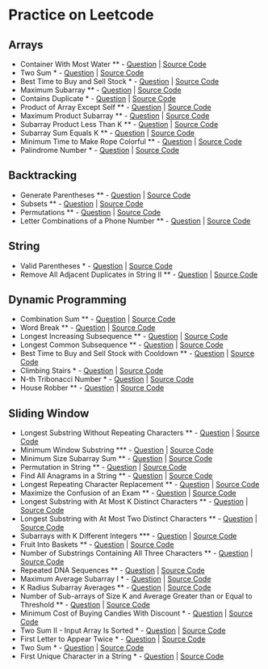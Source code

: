 # Practice on Leetcode
## Arrays
- Container With Most Water ** - [Question](https://leetcode.com/problems/container-with-most-water/) | [Source Code](./arrays/container-with-most-water/main.go)
- Two Sum * - [Question](https://leetcode.com/problems/two-sum/) | [Source Code](./arrays/two-sum/main.go)
- Best Time to Buy and Sell Stock * - [Question](https://leetcode.com/problems/best-time-to-buy-and-sell-stock/) | [Source Code](./arrays/best-time-to-buy-and-sell-stock/main.go)
- Maximum Subarray ** - [Question](https://leetcode.com/problems/maximum-subarray/) | [Source Code](./arrays/maximum-subarray/main.go)
- Contains Duplicate * - [Question](https://leetcode.com/problems/contains-duplicate/) | [Source Code](./arrays/contains-duplicate/main.go)
- Product of Array Except Self ** - [Question](https://leetcode.com/problems/product-of-array-except-self/) | [Source Code](./arrays/product-of-array-except-self/main.go)
- Maximum Product Subarray ** - [Question](https://leetcode.com/problems/maximum-product-subarray/) | [Source Code](./arrays/maximum-product-subarray/main.go)
- Subarray Product Less Than K ** - [Question](https://leetcode.com/problems/subarray-product-less-than-k/) | [Source Code](./arrays/subarray-product-less-than-k/main.go)
- Subarray Sum Equals K ** - [Question](https://leetcode.com/problems/subarray-sum-equals-k/) | [Source Code](./arrays/subarray-sum-equals-k/main.go)
- Minimum Time to Make Rope Colorful ** - [Question](https://leetcode.com/problems/minimum-time-to-make-rope-colorful/) | [Source Code](./arrays/minimum-time-to-make-rope-colorful/main.go)
- Palindrome Number * - [Question](https://leetcode.com/problems/palindrome-number/) | [Source Code](./arrays/palindrome-number/main.go)

## Backtracking
- Generate Parentheses ** - [Question](https://leetcode.com/problems/generate-parentheses/) | [Source Code](backtracking/generate-parentheses/main.go)
- Subsets ** - [Question](https://leetcode.com/problems/subsets/) | [Source Code](backtracking/subsets/main.go)
- Permutations ** - [Question](https://leetcode.com/problems/permutations/) | [Source Code](backtracking/permutations/main.go)
- Letter Combinations of a Phone Number ** - [Question](https://leetcode.com/problems/letter-combinations-of-a-phone-number/) | [Source Code](backtracking/letter-combinations-of-a-phone-number/main.go)

## String
- Valid Parentheses * - [Question](https://leetcode.com/problems/valid-parentheses/) | [Source Code](./string/valid-parentheses/main.go)
- Remove All Adjacent Duplicates in String II ** - [Question](https://leetcode.com/problems/remove-all-adjacent-duplicates-in-string-ii/) | [Source Code](./string/remove-all-adjacent-duplicates-in-string-ii/main.go)

## Dynamic Programming
- Combination Sum ** - [Question](https://leetcode.com/problems/combination-sum/) | [Source Code](dynamic-programming/combination-sum/main.go)
- Word Break ** - [Question](https://leetcode.com/problems/word-break/) | [Source Code](dynamic-programming/word-break/main.go)
- Longest Increasing Subsequence ** - [Question](https://leetcode.com/problems/longest-increasing-subsequence/) | [Source Code](dynamic-programming/longest-increasing-subsequence/main.go)
- Longest Common Subsequence ** - [Question](https://leetcode.com/problems/longest-common-subsequence/) | [Source Code](dynamic-programming/longest-common-subsequence/main.go)
- Best Time to Buy and Sell Stock with Cooldown ** - [Question](https://leetcode.com/problems/best-time-to-buy-and-sell-stock-with-cooldown/) | [Source Code](dynamic-programming/best-time-to-buy-and-sell-stock-with-cooldown/main.go)
- Climbing Stairs * - [Question](https://leetcode.com/problems/climbing-stairs/) | [Source Code](dynamic-programming/climbing-stairs/main.go)
- N-th Tribonacci Number * - [Question](https://leetcode.com/problems/n-th-tribonacci-number/) | [Source Code](dynamic-programming/n-th-tribonacci-number/main.go)
- House Robber ** - [Question](https://leetcode.com/problems/house-robber/) | [Source Code](dynamic-programming/house-robber/main.go)

## Sliding Window
- Longest Substring Without Repeating Characters ** - [Question](https://leetcode.com/problems/longest-substring-without-repeating-characters/) | [Source Code](sliding-window/longest-substring-without-repeating-characters/main.go)
- Minimum Window Substring *** - [Question](https://leetcode.com/problems/minimum-window-substring/) | [Source Code](sliding-window/minimum-window-substring/main.go)
- Minimum Size Subarray Sum ** - [Question](https://leetcode.com/problems/minimum-size-subarray-sum/) | [Source Code](sliding-window/minimum-size-subarray-sum/main.go)
- Permutation in String ** - [Question](https://leetcode.com/problems/permutation-in-string/) | [Source Code](sliding-window/permutation-in-string/main.go)
- Find All Anagrams in a String ** - [Question](https://leetcode.com/problems/find-all-anagrams-in-a-string/) | [Source Code](sliding-window/find-all-anagrams-in-a-string/main.go)
- Longest Repeating Character Replacement ** - [Question](https://leetcode.com/problems/longest-repeating-character-replacement/) | [Source Code](sliding-window/longest-repeating-character-replacement/main.go)
- Maximize the Confusion of an Exam ** - [Question](https://leetcode.com/problems/maximize-the-confusion-of-an-exam/) | [Source Code](sliding-window/maximize-the-confusion-of-an-exam/main.go)
- Longest Substring with At Most K Distinct Characters ** - [Question](https://leetcode.com/problems/longest-substring-with-at-most-k-distinct-characters/) | [Source Code](sliding-window/longest-substring-with-at-most-k-distinct-characters/main.go)
- Longest Substring with At Most Two Distinct Characters ** - [Question](https://leetcode.com/problems/longest-substring-with-at-most-two-distinct-characters/) | [Source Code](sliding-window/longest-substring-with-at-most-two-distinct-characters/main.go)
- Subarrays with K Different Integers *** - [Question](https://leetcode.com/problems/subarrays-with-k-different-integers/) | [Source Code](sliding-window/subarrays-with-k-different-integers/main.go)
- Fruit Into Baskets ** - [Question](https://leetcode.com/problems/fruit-into-baskets/) | [Source Code](sliding-window/fruit-into-baskets/main.go)
- Number of Substrings Containing All Three Characters ** - [Question](https://leetcode.com/problems/number-of-substrings-containing-all-three-characters/) | [Source Code](sliding-window/number-of-substrings-containing-all-three-characters/main.go)
- Repeated DNA Sequences ** - [Question](https://leetcode.com/problems/repeated-dna-sequences/) | [Source Code](sliding-window/repeated-dna-sequences/main.go)
- Maximum Average Subarray I * - [Question](https://leetcode.com/problems/maximum-average-subarray-i/) | [Source Code](sliding-window/maximum-average-subarray-i/main.go)
- K Radius Subarray Averages ** - [Question](https://leetcode.com/problems/k-radius-subarray-averages/) | [Source Code](sliding-window/k-radius-subarray-averages/main.go)
- Number of Sub-arrays of Size K and Average Greater than or Equal to Threshold ** - [Question](https://leetcode.com/problems/number-of-sub-arrays-of-size-k-and-average-greater-than-or-equal-to-threshold/) | [Source Code](sliding-window/number-of-sub-arrays-of-size-k-and-average-greater-than-or-equal-to-threshold/main.go)
- Minimum Cost of Buying Candies With Discount * - [Question](https://leetcode.com/problems/minimum-cost-of-buying-candies-with-discount/) | [Source Code](sliding-window/minimum-cost-of-buying-candies-with-discount/main.go)
- Two Sum II - Input Array Is Sorted * - [Question](https://leetcode.com/problems/two-sum-ii-input-array-is-sorted/) | [Source Code](sliding-window/two-sum-ii-input-array-is-sorted/main.go)
- First Letter to Appear Twice * - [Question](https://leetcode.com/problems/first-letter-to-appear-twice/) | [Source Code](sliding-window/first-letter-to-appear-twice/main.go)
- Two Sum * - [Question](https://leetcode.com/problems/two-sum/) | [Source Code](sliding-window/two-sum/main.go)
- First Unique Character in a String * - [Question](https://leetcode.com/problems/first-unique-character-in-a-string/) | [Source Code](sliding-window/first-letter-to-appear-twice/main.go)
